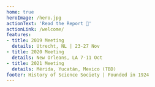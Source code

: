 ```yaml
---
home: true
heroImage: /hero.jpg
actionText: 'Read the Report 📝'
actionLink: /welcome/
features:
- title: 2019 Meeting
  details: Utrecht, NL | 23-27 Nov
- title: 2020 Meeting
  details: New Orleans, LA 7-11 Oct
- title: 2021 Meeting
  details: Mérida, Yucatán, Mexico (TBD)
footer: History of Science Society | Founded in 1924
---
```


